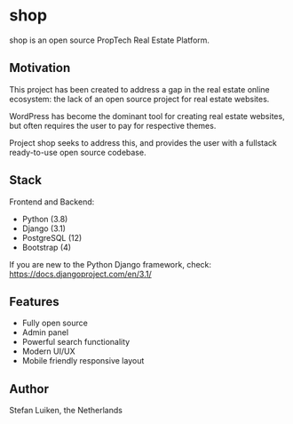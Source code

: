 # shop
shop is an open source PropTech Real Estate Platform.


## Motivation

This project has been created to address a gap in the real estate online ecosystem: the lack of an open source project for real estate websites.

WordPress has become the dominant tool for creating real estate websites, but often requires the user to pay for respective themes. 

Project shop seeks to address this, and provides the user with a fullstack ready-to-use open source codebase.

## Stack

Frontend and Backend:
- Python (3.8)
- Django (3.1)
- PostgreSQL (12)
- Bootstrap (4)

If you are new to the Python Django framework, check: https://docs.djangoproject.com/en/3.1/

## Features

- Fully open source
- Admin panel
- Powerful search functionality
- Modern UI/UX
- Mobile friendly responsive layout

## Author

Stefan Luiken, the Netherlands